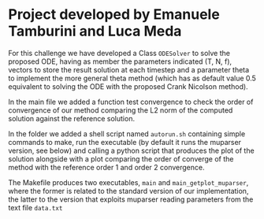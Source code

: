 # Project developed by Emanuele Tamburini and Luca Meda #

For this challenge we have developed a Class `ODESolver` to solve the proposed ODE, having as member the parameters indicated (T, N, f), vectors to store the result solution at each timestep and a parameter theta to implement the more general theta method (which has as default value 0.5 equivalent to solving the ODE with the proposed Crank Nicolson method).

In the main file we added a function test convergence to check the order of convergence of our method comparing the L2 norm of the computed solution against the reference solution.

In the folder we added a shell script named `autorun.sh` containing simple commands to make, run the executable (by default it runs the muparser version, see below) and calling a python script that produces the plot of the solution alongside with a plot comparing the order of converge of the method with the reference order 1 and order 2 convergence.

The Makefile produces two executables, `main` and `main_getplot_muparser`, where the former is related to the standard version of our implementation, the latter to the version that exploits muparser reading parameters from the text file `data.txt`


